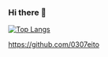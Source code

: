 ### Hi there 👋

[![Top Langs](https://github-readme-stats.vercel.app/api/top-langs/?username=anuraghazra&layout=compact)](https://github.com/0307eito/github-readme-stats)

https://github.com/0307eito
